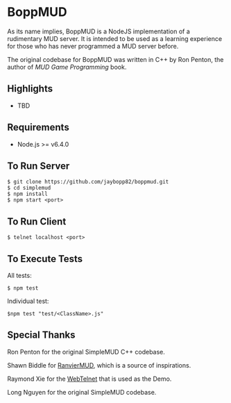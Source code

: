 # BoppMUD

As its name implies, BoppMUD is a NodeJS implementation of a rudimentary
MUD server. It is intended to be used as a learning experience for those who
has never programmed a MUD server before.

The original codebase for BoppMUD was written in C++ by Ron Penton, the
author of _MUD Game Programming_ book.

## Highlights

* TBD

## Requirements

* Node.js >= v6.4.0

## To Run Server

    $ git clone https://github.com/jaybopp82/boppmud.git
    $ cd simplemud
    $ npm install
    $ npm start <port>

## To Run Client

    $ telnet localhost <port>

## To Execute Tests

All tests:

    $ npm test

Individual test:

    $npm test "test/<ClassName>.js"

## Special Thanks

Ron Penton for the original SimpleMUD C++ codebase.

Shawn Biddle for [RanvierMUD](http://ranviermud.com), which is a source of
inspirations.

Raymond Xie for the [WebTelnet](https://github.com/mudchina/webtelnet) that is
used as the Demo.

Long Nguyen for the original SimpleMUD codebase.
